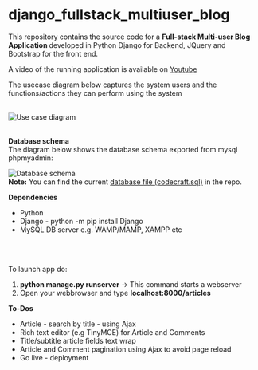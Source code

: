 # django_fullstack_multiuser_blog

This repository contains the source code for a <b>Full-stack Multi-user Blog Application </b> developed in Python Django for Backend, JQuery and Bootstrap for the front end.

A video of the running application is available on <a href="https://www.youtube.com/watch?v=8dAKnUdVMc0" target="_blank">Youtube</a>

The usecase diagram below captures the system users and the functions/actions they can perform using the system <br><br>

![Use case diagram](https://github.com/effiongcharles/django_fullstack_multiuser_blog/blob/main/code_craft_blog_usecase_diagram.png) <br><br>

<b>Database schema</b> <br>
The diagram below shows the database schema exported from mysql phpmyadmin: 

![Database schema](https://github.com/effiongcharles/django_fullstack_multiuser_blog/blob/main/database_schema.png) <br>
<b>Note:</b> You can find the current <a href="https://github.com/effiongcharles/django_fullstack_multiuser_blog/blob/main/codecraft.sql" target="_blank">database file (codecraft.sql)</a> in the repo. <br> 

<b>Dependencies</b>
<ul>
  <li> Python </li>
  <li> Django - python -m pip install Django </li>
  <li> MySQL DB server e.g. WAMP/MAMP, XAMPP etc </li>
</ul>
<br><br>

To launch app do:
<ol>
  <li><b>python manage.py runserver</b> -> This command starts a webserver</li>
  <li>Open your webbrowser and type <b>localhost:8000/articles</b></li>
</ol>


<b>To-Dos </b>
<ul>
  <li>Article - search by title - using Ajax</li>
  <li>Rich text editor (e.g TinyMCE) for Article and Comments </li>
  <li>Title/subtitle article fields text wrap </li>
  <li>Article and Comment pagination using Ajax to avoid page reload</li>
  <li>Go live - deployment</li>
</ul>
